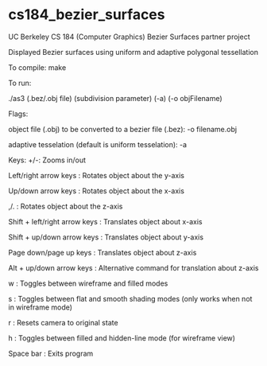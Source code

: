 # cs184_bezier_surfaces
UC Berkeley CS 184 (Computer Graphics) Bezier Surfaces partner project

Displayed Bezier surfaces using uniform and adaptive polygonal tessellation



To compile:
make

To run:

./as3 (.bez/.obj file) (subdivision parameter) (-a) (-o objFilename)



Flags:

object file (.obj) to be converted to a bezier file (.bez): -o filename.obj

adaptive tesselation (default is uniform tesselation): -a

Keys:
+/-: Zooms in/out 

Left/right arrow keys : Rotates object about the y-axis

Up/down arrow keys : Rotates object about the x-axis 

,/. : Rotates object about the z-axis 

Shift + left/right arrow keys : Translates object about x-axis 

Shift + up/down arrow keys : Translates object about y-axis 

Page down/page up keys : Translates object about z-axis 

Alt + up/down arrow keys : Alternative command for translation about z-axis 

w : Toggles between wireframe and filled modes 

s : Toggles between flat and smooth shading modes (only works when not in wireframe mode) 

r : Resets camera to original state 

h : Toggles between filled and hidden-line mode (for wireframe view) 

Space bar : Exits program 
